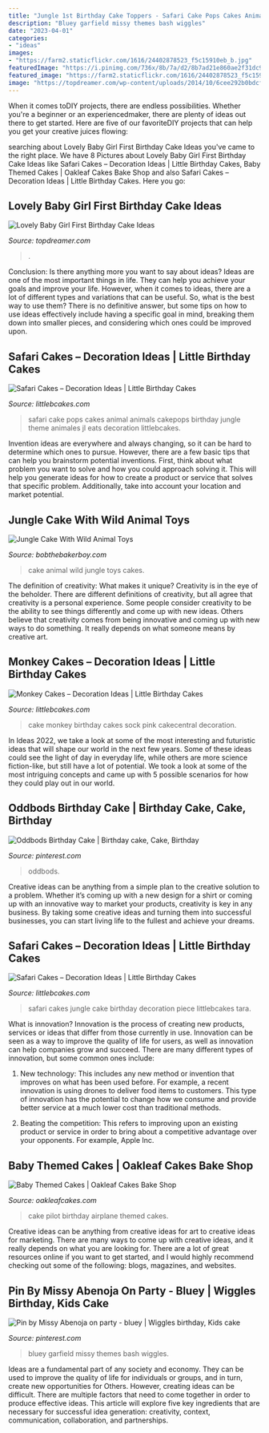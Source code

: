 ```yaml
---
title: "Jungle 1st Birthday Cake Toppers - Safari Cake Pops Cakes Animal Animals Cakepops Birthday Jungle Theme Animales Jl Eats Decoration Littlebcakes"
description: "Bluey garfield missy themes bash wiggles"
date: "2023-04-01"
categories:
- "ideas"
images:
- "https://farm2.staticflickr.com/1616/24402878523_f5c15910eb_b.jpg"
featuredImage: "https://i.pinimg.com/736x/8b/7a/d2/8b7ad21e860ae2f31dc900061df517e6.jpg"
featured_image: "https://farm2.staticflickr.com/1616/24402878523_f5c15910eb_b.jpg"
image: "https://topdreamer.com/wp-content/uploads/2014/10/6cee292b0bdcfe0a11ff7a4709968772.jpg"
---
```



When it comes toDIY projects, there are endless possibilities. Whether you're a beginner or an experiencedmaker, there are plenty of ideas out there to get started. Here are five of our favoriteDIY projects that can help you get your creative juices flowing: 

	

		
searching about Lovely Baby Girl First Birthday Cake Ideas you've came to the right place. We have 8 Pictures about Lovely Baby Girl First Birthday Cake Ideas like Safari Cakes – Decoration Ideas | Little Birthday Cakes, Baby Themed Cakes | Oakleaf Cakes Bake Shop and also Safari Cakes – Decoration Ideas | Little Birthday Cakes. Here you go:
		
    
## Lovely Baby Girl First Birthday Cake Ideas

<img loading=lazy src="https://topdreamer.com/wp-content/uploads/2014/10/6cee292b0bdcfe0a11ff7a4709968772.jpg" onerror="this.onerror=null;this.src='https://tse3.mm.bing.net/th?id=OIP.WZlKBXn1sccOLr5sbc1rYAHaLd&amp;pid=15.1';" alt="Lovely Baby Girl First Birthday Cake Ideas">

_Source: topdreamer.com_

>. 

	

Conclusion: Is there anything more you want to say about ideas?
Ideas are one of the most important things in life. They can help you achieve your goals and improve your life. However, when it comes to ideas, there are a lot of different types and variations that can be useful. So, what is the best way to use them? There is no definitive answer, but some tips on how to use ideas effectively include having a specific goal in mind, breaking them down into smaller pieces, and considering which ones could be improved upon.

    
## Safari Cakes – Decoration Ideas | Little Birthday Cakes

<img loading=lazy src="http://www.littlebcakes.com/wp-content/uploads/2014/01/Safari-Cake-Pops.jpg" onerror="this.onerror=null;this.src='https://tse1.mm.bing.net/th?id=OIP.dnodRj4n85HA_CqUWicvlgHaE7&amp;pid=15.1';" alt="Safari Cakes – Decoration Ideas | Little Birthday Cakes">

_Source: littlebcakes.com_

>safari cake pops cakes animal animals cakepops birthday jungle theme animales jl eats decoration littlebcakes. 

	

Invention ideas are everywhere and always changing, so it can be hard to determine which ones to pursue. However, there are a few basic tips that can help you brainstorm potential inventions. First, think about what problem you want to solve and how you could approach solving it. This will help you generate ideas for how to create a product or service that solves that specific problem. Additionally, take into account your location and market potential.

    
## Jungle Cake With Wild Animal Toys

<img loading=lazy src="https://bobthebakerboy.com/img/cakes/9109_20200830154725-IMG_5646.jpg" onerror="this.onerror=null;this.src='https://tse4.mm.bing.net/th?id=OIP.j5uGP_gVy2YS3ka6CnRBKQHaHa&amp;pid=15.1';" alt="Jungle Cake With Wild Animal Toys">

_Source: bobthebakerboy.com_

>cake animal wild jungle toys cakes. 

	

The definition of creativity: What makes it unique?
Creativity is in the eye of the beholder. There are different definitions of creativity, but all agree that creativity is a personal experience. Some people consider creativity to be the ability to see things differently and come up with new ideas. Others believe that creativity comes from being innovative and coming up with new ways to do something. It really depends on what someone means by creative art.

    
## Monkey Cakes – Decoration Ideas | Little Birthday Cakes

<img loading=lazy src="http://www.littlebcakes.com/wp-content/uploads/2013/08/Monkey-Birthday-Cake-Ideas.jpg" onerror="this.onerror=null;this.src='https://tse2.mm.bing.net/th?id=OIP.XeJykh2ngrUDp7rYuvObBQHaJ4&amp;pid=15.1';" alt="Monkey Cakes – Decoration Ideas | Little Birthday Cakes">

_Source: littlebcakes.com_

>cake monkey birthday cakes sock pink cakecentral decoration. 

	

In Ideas 2022, we take a look at some of the most interesting and futuristic ideas that will shape our world in the next few years. Some of these ideas could see the light of day in everyday life, while others are more science fiction-like, but still have a lot of potential. We took a look at some of the most intriguing concepts and came up with 5 possible scenarios for how they could play out in our world.

    
## Oddbods Birthday Cake | Birthday Cake, Cake, Birthday

<img loading=lazy src="https://i.pinimg.com/736x/82/00/cb/8200cb84ba821231dc934a0d6b8ed3f6.jpg" onerror="this.onerror=null;this.src='https://tse4.mm.bing.net/th?id=OIP.dDE4iFScnmzg9jpKqJAEFAHaJ4&amp;pid=15.1';" alt="Oddbods Birthday Cake | Birthday cake, Cake, Birthday">

_Source: pinterest.com_

>oddbods. 

	

Creative ideas can be anything from a simple plan to the creative solution to a problem. Whether it’s coming up with a new design for a shirt or coming up with an innovative way to market your products, creativity is key in any business. By taking some creative ideas and turning them into successful businesses, you can start living life to the fullest and achieve your dreams.

    
## Safari Cakes – Decoration Ideas | Little Birthday Cakes

<img loading=lazy src="http://www.littlebcakes.com/wp-content/uploads/2014/01/Safari-Cakes-Pictures-768x1024.jpg" onerror="this.onerror=null;this.src='https://tse3.mm.bing.net/th?id=OIP.G_xoIImjsZUYhIy1yOBCCgHaJ4&amp;pid=15.1';" alt="Safari Cakes – Decoration Ideas | Little Birthday Cakes">

_Source: littlebcakes.com_

>safari cakes jungle cake birthday decoration piece littlebcakes tara. 

	

What is innovation?
Innovation is the process of creating new products, services or ideas that differ from those currently in use. Innovation can be seen as a way to improve the quality of life for users, as well as innovation can help companies grow and succeed. There are many different types of innovation, but some common ones include:
1. New technology: This includes any new method or invention that improves on what has been used before. For example, a recent innovation is using drones to deliver food items to customers. This type of innovation has the potential to change how we consume and provide better service at a much lower cost than traditional methods.

2. Beating the competition: This refers to improving upon an existing product or service in order to bring about a competitive advantage over your opponents. For example, Apple Inc.

    
## Baby Themed Cakes | Oakleaf Cakes Bake Shop

<img loading=lazy src="https://farm2.staticflickr.com/1616/24402878523_f5c15910eb_b.jpg" onerror="this.onerror=null;this.src='https://tse3.mm.bing.net/th?id=OIP.vrFtDKIyA7NOQy-dSgPyDwHaLH&amp;pid=15.1';" alt="Baby Themed Cakes | Oakleaf Cakes Bake Shop">

_Source: oakleafcakes.com_

>cake pilot birthday airplane themed cakes. 

	

Creative ideas can be anything from creative ideas for art to creative ideas for marketing. There are many ways to come up with creative ideas, and it really depends on what you are looking for. There are a lot of great resources online if you want to get started, and I would highly recommend checking out some of the following: blogs, magazines, and websites.

    
## Pin By Missy Abenoja On Party - Bluey | Wiggles Birthday, Kids Cake

<img loading=lazy src="https://i.pinimg.com/736x/8b/7a/d2/8b7ad21e860ae2f31dc900061df517e6.jpg" onerror="this.onerror=null;this.src='https://tse3.mm.bing.net/th?id=OIP.5Od2pxL4d-FNFZ8asSyvgAHaJ4&amp;pid=15.1';" alt="Pin by Missy Abenoja on party - bluey | Wiggles birthday, Kids cake">

_Source: pinterest.com_

>bluey garfield missy themes bash wiggles. 

	

Ideas are a fundamental part of any society and economy. They can be used to improve the quality of life for individuals or groups, and in turn, create new opportunities for Others. However, creating ideas can be difficult. There are multiple factors that need to come together in order to produce effective ideas. This article will explore five key ingredients that are necessary for successful idea generation: creativity, context, communication, collaboration, and partnerships.

